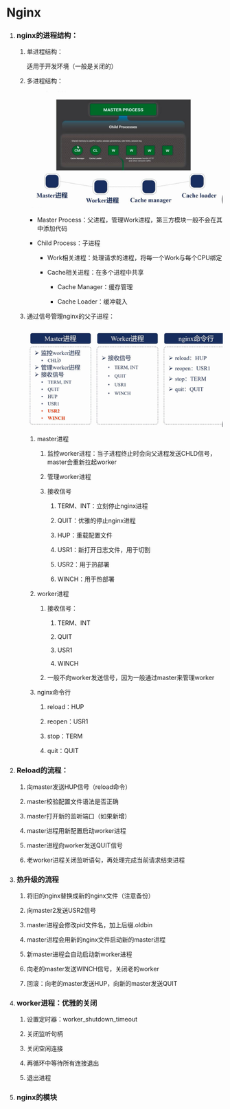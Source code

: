 # Nginx

1. ### nginx的进程结构：
   1. 单进程结构：
      
      适用于开发环境（一般是关闭的）
   
   2. 多进程结构：
      
      ![ngxin的进程结构](nginx的进程结构.jpg)
      
      - Master Process：父进程，管理Work进程，第三方模块一般不会在其中添加代码
      
      - Child Process：子进程
        
        - Work相关进程：处理请求的进程，将每一个Work与每个CPU绑定
        
        - Cache相关进程：在多个进程中共享
          
          - Cache Manager：缓存管理
          
          - Cache Loader：缓冲载入
   
   3. 通过信号管理nginx的父子进程：
      
      ![nginx进程管理-信号](nginx进程管理-信号.jpg)
      
      1. master进程
         
         1. 监控worker进程：当子进程终止时会向父进程发送CHLD信号，master会重新拉起worker
         
         2. 管理worker进程
         
         3. 接收信号
            
            1. TERM、INT：立刻停止nginx进程
            
            2. QUIT：优雅的停止nginx进程
            
            3. HUP：重载配置文件
            
            4. USR1：新打开日志文件，用于切割
            
            5. USR2：用于热部署
            
            6. WINCH：用于热部署
      
      2. worker进程
         
         1. 接收信号：
            
            1. TERM、INT
            
            2. QUIT
            
            3. USR1
            
            4. WINCH
         
         2. 一般不向worker发送信号，因为一般通过master来管理worker
      
      3. nginx命令行
         
         1. reload：HUP
         
         2. reopen：USR1
         
         3. stop：TERM
         
         4. quit：QUIT
2. ### Reload的流程：
   1. 向master发送HUP信号（reload命令）
   
   2. master校验配置文件语法是否正确
   
   3. master打开新的监听端口（如果新增）
   
   4. master进程用新配置启动worker进程
   
   5. master进程向worker发送QUIT信号
   
   6. 老worker进程关闭监听语句，再处理完成当前请求结束进程
3. ### 热升级的流程
   1. 将旧的nginx替换成新的nginx文件（注意备份）
   
   2. 向master2发送USR2信号
   
   3. master进程会修改pid文件名，加上后缀.oldbin
   
   4. master进程会用新的nginx文件启动新的master进程
   
   5. 新master进程会自动启动新worker进程
   
   6. 向老的master发送WINCH信号，关闭老的worker
   
   7. 回滚：向老的master发送HUP，向新的master发送QUIT
4. ### worker进程：优雅的关闭
   1. 设置定时器：worker_shutdown_timeout
   
   2. 关闭监听句柄
   
   3. 关闭空闲连接
   
   4. 再循环中等待所有连接退出
   
   5. 退出进程
5. ### nginx的模块




































